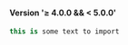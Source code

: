 ﻿<!-- snippet: my_code-snippet7 -->
#### Version '≥ 4.0.0 && < 5.0.0'
```cs
this is some text to import
```